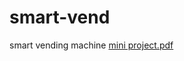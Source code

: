 # smart-vend
smart vending machine
[mini project.pdf](https://github.com/Shafi852/smart-vend/files/9254866/mini.project.pdf)
